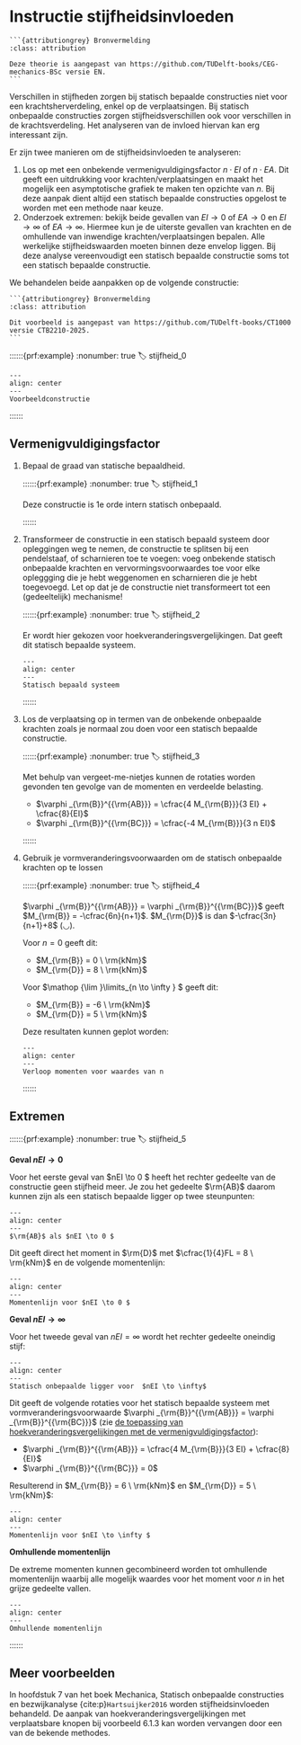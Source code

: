 # Instructie stijfheidsinvloeden

````{margin}
```{attributiongrey} Bronvermelding
:class: attribution

Deze theorie is aangepast van https://github.com/TUDelft-books/CEG-mechanics-BSc versie EN.
```
````

Verschillen in stijfheden zorgen bij statisch bepaalde constructies niet voor een krachtsherverdeling, enkel op de verplaatsingen. Bij statisch onbepaalde constructies zorgen stijfheidsverschillen ook voor verschillen in de krachtsverdeling. Het analyseren van de invloed hiervan kan erg interessant zijn.

Er zijn twee manieren om de stijfheidsinvloeden te analyseren:

1. Los op met een onbekende vermenigvuldigingsfactor $n \cdot EI$ of $n \cdot EA$. Dit geeft een uitdrukking voor krachten/verplaatsingen en maakt het mogelijk een asymptotische grafiek te maken ten opzichte van $n$. Bij deze aanpak dient altijd een statisch bepaalde constructies opgelost te worden met een methode naar keuze.
2. Onderzoek extremen: bekijk beide gevallen van $EI \to 0$ of $EA \to 0$ en $EI \to \infty$ of $EA \to \infty$. Hiermee kun je de uiterste gevallen van krachten en de omhullende van inwendige krachten/verplaatsingen bepalen. Alle werkelijke stijfheidswaarden moeten binnen deze envelop liggen. Bij deze analyse vereenvoudigt een statisch bepaalde constructie soms tot een statisch bepaalde constructie.


We behandelen beide aanpakken op de volgende constructie:

````{margin}
```{attributiongrey} Bronvermelding
:class: attribution

Dit voorbeeld is aangepast van https://github.com/TUDelft-books/CT1000 versie CTB2210-2025.
```
```` 

::::::{prf:example}
:nonumber: true
:label: stijfheid_0

```{figure} ./theorie_data/systeem.svg
---
align: center
---
Voorbeeldconstructie
```

::::::

## Vermenigvuldigingsfactor

1. Bepaal de graad van statische bepaaldheid.

    ::::::{prf:example}
    :nonumber: true
    :label: stijfheid_1

    Deze constructie is 1e orde intern statisch onbepaald.

    ::::::

2. Transformeer de constructie in een statisch bepaald systeem door opleggingen weg te nemen, de constructie te splitsen bij een pendelstaaf, of scharnieren toe te voegen: voeg onbekende statisch onbepaalde krachten en vervormingsvoorwaardes toe voor elke opleggging die je hebt weggenomen en scharnieren die je hebt toegevoegd. Let op dat je de constructie niet transformeert tot een (gedeeltelijk) mechanisme!

    ::::::{prf:example}
    :nonumber: true
    :label: stijfheid_2

    Er wordt hier gekozen voor hoekveranderingsvergelijkingen. Dat geeft dit statisch bepaalde systeem.

    ```{figure} ./theorie_data/SB_systeem_2.svg
    ---
    align: center
    ---
    Statisch bepaald systeem
    ```

    ::::::

3. Los de verplaatsing op in termen van de onbekende onbepaalde krachten zoals je normaal zou doen voor een statisch bepaalde constructie.

    ::::::{prf:example}
    :nonumber: true
    :label: stijfheid_3

    Met behulp van vergeet-me-nietjes kunnen de rotaties worden gevonden ten gevolge van de momenten en verdeelde belasting.

    - $\varphi _{\rm{B}}^{{\rm{AB}}}  = \cfrac{4 M_{\rm{B}}}{3 EI} + \cfrac{8}{EI}$
    - $\varphi _{\rm{B}}^{{\rm{BC}}}  = \cfrac{-4 M_{\rm{B}}}{3 n EI}$

    ::::::


4. Gebruik je vormveranderingsvoorwaarden om de statisch onbepaalde krachten op te lossen

    ::::::{prf:example}
    :nonumber: true
    :label: stijfheid_4

    $\varphi _{\rm{B}}^{{\rm{AB}}} = \varphi _{\rm{B}}^{{\rm{BC}}}$ geeft $M_{\rm{B}} = -\cfrac{6n}{n+1}$. $M_{\rm{D}}$ is dan $-\cfrac{3n}{n+1}+8$ (◡).

    Voor $n=0$ geeft dit:
    
    - $M_{\rm{B}} = 0 \ \rm{kNm}$
    - $M_{\rm{D}} = 8 \ \rm{kNm}$

    Voor $\mathop {\lim }\limits_{n \to \infty } $ geeft dit:
    
    - $M_{\rm{B}} = -6 \ \rm{kNm}$
    - $M_{\rm{D}} = 5 \ \rm{kNm}$

    Deze resultaten kunnen geplot worden:

    ```{figure} ./theorie_data/steunpuntszetting.svg
    ---
    align: center
    ---
    Verloop momenten voor waardes van n
    ```


    ::::::

## Extremen

::::::{prf:example}
:nonumber: true
:label: stijfheid_5

**Geval $nEI \to 0$**

Voor het eerste geval van $nEI \to 0 $ heeft het rechter gedeelte van de constructie geen stijfheid meer. Je zou het gedeelte $\rm{AB}$ daarom kunnen zijn als een statisch bepaalde ligger op twee steunpunten:

```{figure} ./theorie_data/systeem_0.svg
---
align: center
---
$\rm{AB}$ als $nEI \to 0 $
```

Dit geeft direct het moment in $\rm{D}$ met $\cfrac{1}{4}FL = 8 \ \rm{kNm}$ en de volgende momentenlijn:

```{figure} ./theorie_data/M_1.svg
---
align: center
---
Momentenlijn voor $nEI \to 0 $
```

**Geval $nEI \to \infty$**

Voor het tweede geval van $nEI = \infty$ wordt het rechter gedeelte oneindig stijf:

```{figure} ./theorie_data/systeem_inf.svg
---
align: center
---
Statisch onbepaalde ligger voor  $nEI \to \infty$
```

Dit geeft de volgende rotaties voor het statisch bepaalde systeem met vormveranderingsvoorwaarde $\varphi _{\rm{B}}^{{\rm{AB}}} = \varphi _{\rm{B}}^{{\rm{BC}}}$ (zie [de toepassing van hoekveranderingsvergelijkingen met de vermenigvuldigingsfactor](stijfheid_3)):

 - $\varphi _{\rm{B}}^{{\rm{AB}}}  = \cfrac{4 M_{\rm{B}}}{3 EI} + \cfrac{8}{EI}$
 - $\varphi _{\rm{B}}^{{\rm{BC}}}  = 0$

Resulterend in $M_{\rm{B}} = 6 \ \rm{kNm}$ en $M_{\rm{D}} = 5 \ \rm{kNm}$:

```{figure} ./theorie_data/M_2.svg
---
align: center
---
Momentenlijn voor $nEI \to \infty $
```


**Omhullende momentenlijn**

De extreme momenten kunnen gecombineerd worden tot omhullende momentenlijn waarbij alle mogelijk waardes voor het moment voor $n$ in het grijze gedeelte vallen.

```{figure} ./theorie_data/omhullende.svg
---
align: center
---
Omhullende momentenlijn
```

::::::

## Meer voorbeelden

In hoofdstuk 7 van het boek Mechanica, Statisch onbepaalde constructies en bezwijkanalyse {cite:p}`Hartsuijker2016` worden stijfheidsinvloeden behandeld. De aanpak van hoekveranderingsvergelijkingen met verplaatsbare knopen bij voorbeeld 6.1.3 kan worden vervangen door een van de bekende methodes.